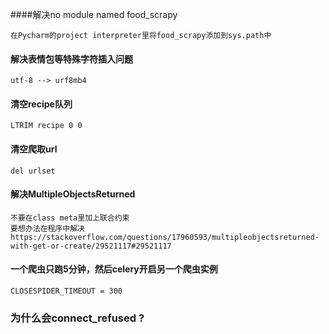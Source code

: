 
####解决no module named food_scrapy

    在Pycharm的project interpreter里将food_scrapy添加到sys.path中
    
#### 解决表情包等特殊字符插入问题
    
    utf-8 --> urf8mb4


#### 清空recipe队列 

    LTRIM recipe 0 0
    
#### 清空爬取url

    del urlset
    
    
#### 解决MultipleObjectsReturned

    不要在class meta里加上联合约束
    要想办法在程序中解决
    https://stackoverflow.com/questions/17960593/multipleobjectsreturned-with-get-or-create/29521117#29521117
    

####  一个爬虫只跑5分钟，然后celery开启另一个爬虫实例

    CLOSESPIDER_TIMEOUT = 300
    
    
### 为什么会connect_refused ?